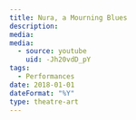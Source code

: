 ```yaml
---
title: Nura, a Mourning Blues
description:
media:
media:
  - source: youtube
    uid: -Jh20vdD_pY
tags: 
  - Performances
date: 2018-01-01
dateFormat: "%Y"
type: theatre-art
---
```

